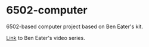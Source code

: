 # 6502-computer
6502-based computer project based on Ben Eater's kit.

[Link](https://www.youtube.com/watch?v=LnzuMJLZRdU&list=PLowKtXNTBypFbtuVMUVXNR0z1mu7dp7eH) to Ben Eater's video series.